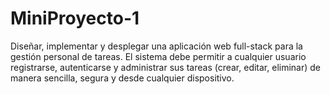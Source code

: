 # MiniProyecto-1
Diseñar, implementar y desplegar una aplicación web full-stack para la gestión personal de tareas. El sistema debe permitir a cualquier usuario registrarse, autenticarse y administrar sus tareas (crear, editar, eliminar) de manera sencilla, segura y desde cualquier dispositivo.
